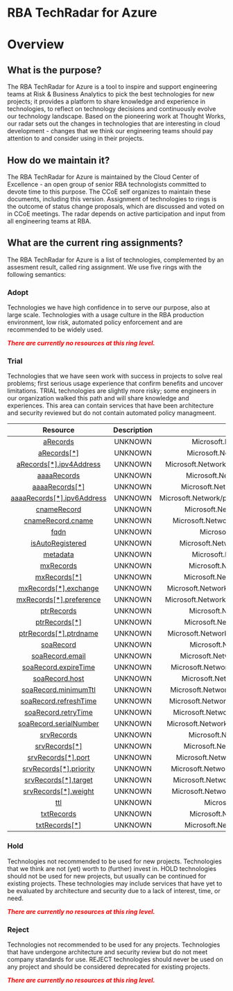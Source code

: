 
RBA TechRadar for Azure
=======================

# Overview

## What is the purpose?


The RBA TechRadar for Azure is a tool to inspire and support engineering teams at Risk & Business Analytics to pick the best technologies for new projects; it provides a platform to share knowledge and experience in technologies, to reflect on technology decisions and continuously evolve our technology landscape.  Based on the pioneering work at Thought Works, our radar sets out the changes in technologies that are interesting in cloud development - changes that we think our engineering teams should pay attention to and consider using in their projects.
## How do we maintain it?


The RBA TechRadar for Azure is maintained by the Cloud Center of Excellence - an open group of senior RBA technologists committed to devote time to this purpose.  The CCoE self organizes to maintain these documents, including this version.  Assignment of technologies to rings is the outcome of status change proposals, which are discussed and voted on in CCoE meetings.  The radar depends on active participation and input from all engineering teams at RBA.
## What are the current ring assignments?


The RBA TechRadar for Azure is a list of technologies, complemented by an assesment result, called ring assignment.  We use five rings with the following semantics:
### Adopt


Technologies we have high confidence in to serve our purpose, also at large scale.  Technologies with a usage culture in the RBA production environment, low risk, automated policy enforcement and are recommended to be widely used.  
  
***<font color="red"> There are currently no resources at this ring level. </font>***
### Trial


Technologies that we have seen work with success in projects to solve real problems;  first serious usage experience that confirm benefits and uncover limitations.  TRIAL technologies are slightly more risky; some engineers in our organization walked this path and will share knowledge and experiences.  This area can contain services that have been architecture and security reviewed but do not contain automated policy managmeent.  

|Resource|Description|Path|Status|
| :---: | :---: | :---: | :---: |
|[aRecords](https://github.com/openrba/python-azure-techradar/blob/master/Microsoft.Network/privateDnsZones/SOA/aRecords)|UNKNOWN|Microsoft.Network/privateDnsZones/SOA/aRecords|TRIAL|
|[aRecords[*]](https://github.com/openrba/python-azure-techradar/blob/master/Microsoft.Network/privateDnsZones/SOA/aRecords[*])|UNKNOWN|Microsoft.Network/privateDnsZones/SOA/aRecords[*]|TRIAL|
|[aRecords[*].ipv4Address](https://github.com/openrba/python-azure-techradar/blob/master/Microsoft.Network/privateDnsZones/SOA/aRecords[*].ipv4Address)|UNKNOWN|Microsoft.Network/privateDnsZones/SOA/aRecords[*].ipv4Address|TRIAL|
|[aaaaRecords](https://github.com/openrba/python-azure-techradar/blob/master/Microsoft.Network/privateDnsZones/SOA/aaaaRecords)|UNKNOWN|Microsoft.Network/privateDnsZones/SOA/aaaaRecords|TRIAL|
|[aaaaRecords[*]](https://github.com/openrba/python-azure-techradar/blob/master/Microsoft.Network/privateDnsZones/SOA/aaaaRecords[*])|UNKNOWN|Microsoft.Network/privateDnsZones/SOA/aaaaRecords[*]|TRIAL|
|[aaaaRecords[*].ipv6Address](https://github.com/openrba/python-azure-techradar/blob/master/Microsoft.Network/privateDnsZones/SOA/aaaaRecords[*].ipv6Address)|UNKNOWN|Microsoft.Network/privateDnsZones/SOA/aaaaRecords[*].ipv6Address|TRIAL|
|[cnameRecord](https://github.com/openrba/python-azure-techradar/blob/master/Microsoft.Network/privateDnsZones/SOA/cnameRecord)|UNKNOWN|Microsoft.Network/privateDnsZones/SOA/cnameRecord|TRIAL|
|[cnameRecord.cname](https://github.com/openrba/python-azure-techradar/blob/master/Microsoft.Network/privateDnsZones/SOA/cnameRecord.cname)|UNKNOWN|Microsoft.Network/privateDnsZones/SOA/cnameRecord.cname|TRIAL|
|[fqdn](https://github.com/openrba/python-azure-techradar/blob/master/Microsoft.Network/privateDnsZones/SOA/fqdn)|UNKNOWN|Microsoft.Network/privateDnsZones/SOA/fqdn|TRIAL|
|[isAutoRegistered](https://github.com/openrba/python-azure-techradar/blob/master/Microsoft.Network/privateDnsZones/SOA/isAutoRegistered)|UNKNOWN|Microsoft.Network/privateDnsZones/SOA/isAutoRegistered|TRIAL|
|[metadata](https://github.com/openrba/python-azure-techradar/blob/master/Microsoft.Network/privateDnsZones/SOA/metadata)|UNKNOWN|Microsoft.Network/privateDnsZones/SOA/metadata|TRIAL|
|[mxRecords](https://github.com/openrba/python-azure-techradar/blob/master/Microsoft.Network/privateDnsZones/SOA/mxRecords)|UNKNOWN|Microsoft.Network/privateDnsZones/SOA/mxRecords|TRIAL|
|[mxRecords[*]](https://github.com/openrba/python-azure-techradar/blob/master/Microsoft.Network/privateDnsZones/SOA/mxRecords[*])|UNKNOWN|Microsoft.Network/privateDnsZones/SOA/mxRecords[*]|TRIAL|
|[mxRecords[*].exchange](https://github.com/openrba/python-azure-techradar/blob/master/Microsoft.Network/privateDnsZones/SOA/mxRecords[*].exchange)|UNKNOWN|Microsoft.Network/privateDnsZones/SOA/mxRecords[*].exchange|TRIAL|
|[mxRecords[*].preference](https://github.com/openrba/python-azure-techradar/blob/master/Microsoft.Network/privateDnsZones/SOA/mxRecords[*].preference)|UNKNOWN|Microsoft.Network/privateDnsZones/SOA/mxRecords[*].preference|TRIAL|
|[ptrRecords](https://github.com/openrba/python-azure-techradar/blob/master/Microsoft.Network/privateDnsZones/SOA/ptrRecords)|UNKNOWN|Microsoft.Network/privateDnsZones/SOA/ptrRecords|TRIAL|
|[ptrRecords[*]](https://github.com/openrba/python-azure-techradar/blob/master/Microsoft.Network/privateDnsZones/SOA/ptrRecords[*])|UNKNOWN|Microsoft.Network/privateDnsZones/SOA/ptrRecords[*]|TRIAL|
|[ptrRecords[*].ptrdname](https://github.com/openrba/python-azure-techradar/blob/master/Microsoft.Network/privateDnsZones/SOA/ptrRecords[*].ptrdname)|UNKNOWN|Microsoft.Network/privateDnsZones/SOA/ptrRecords[*].ptrdname|TRIAL|
|[soaRecord](https://github.com/openrba/python-azure-techradar/blob/master/Microsoft.Network/privateDnsZones/SOA/soaRecord)|UNKNOWN|Microsoft.Network/privateDnsZones/SOA/soaRecord|TRIAL|
|[soaRecord.email](https://github.com/openrba/python-azure-techradar/blob/master/Microsoft.Network/privateDnsZones/SOA/soaRecord.email)|UNKNOWN|Microsoft.Network/privateDnsZones/SOA/soaRecord.email|TRIAL|
|[soaRecord.expireTime](https://github.com/openrba/python-azure-techradar/blob/master/Microsoft.Network/privateDnsZones/SOA/soaRecord.expireTime)|UNKNOWN|Microsoft.Network/privateDnsZones/SOA/soaRecord.expireTime|TRIAL|
|[soaRecord.host](https://github.com/openrba/python-azure-techradar/blob/master/Microsoft.Network/privateDnsZones/SOA/soaRecord.host)|UNKNOWN|Microsoft.Network/privateDnsZones/SOA/soaRecord.host|TRIAL|
|[soaRecord.minimumTtl](https://github.com/openrba/python-azure-techradar/blob/master/Microsoft.Network/privateDnsZones/SOA/soaRecord.minimumTtl)|UNKNOWN|Microsoft.Network/privateDnsZones/SOA/soaRecord.minimumTtl|TRIAL|
|[soaRecord.refreshTime](https://github.com/openrba/python-azure-techradar/blob/master/Microsoft.Network/privateDnsZones/SOA/soaRecord.refreshTime)|UNKNOWN|Microsoft.Network/privateDnsZones/SOA/soaRecord.refreshTime|TRIAL|
|[soaRecord.retryTime](https://github.com/openrba/python-azure-techradar/blob/master/Microsoft.Network/privateDnsZones/SOA/soaRecord.retryTime)|UNKNOWN|Microsoft.Network/privateDnsZones/SOA/soaRecord.retryTime|TRIAL|
|[soaRecord.serialNumber](https://github.com/openrba/python-azure-techradar/blob/master/Microsoft.Network/privateDnsZones/SOA/soaRecord.serialNumber)|UNKNOWN|Microsoft.Network/privateDnsZones/SOA/soaRecord.serialNumber|TRIAL|
|[srvRecords](https://github.com/openrba/python-azure-techradar/blob/master/Microsoft.Network/privateDnsZones/SOA/srvRecords)|UNKNOWN|Microsoft.Network/privateDnsZones/SOA/srvRecords|TRIAL|
|[srvRecords[*]](https://github.com/openrba/python-azure-techradar/blob/master/Microsoft.Network/privateDnsZones/SOA/srvRecords[*])|UNKNOWN|Microsoft.Network/privateDnsZones/SOA/srvRecords[*]|TRIAL|
|[srvRecords[*].port](https://github.com/openrba/python-azure-techradar/blob/master/Microsoft.Network/privateDnsZones/SOA/srvRecords[*].port)|UNKNOWN|Microsoft.Network/privateDnsZones/SOA/srvRecords[*].port|TRIAL|
|[srvRecords[*].priority](https://github.com/openrba/python-azure-techradar/blob/master/Microsoft.Network/privateDnsZones/SOA/srvRecords[*].priority)|UNKNOWN|Microsoft.Network/privateDnsZones/SOA/srvRecords[*].priority|TRIAL|
|[srvRecords[*].target](https://github.com/openrba/python-azure-techradar/blob/master/Microsoft.Network/privateDnsZones/SOA/srvRecords[*].target)|UNKNOWN|Microsoft.Network/privateDnsZones/SOA/srvRecords[*].target|TRIAL|
|[srvRecords[*].weight](https://github.com/openrba/python-azure-techradar/blob/master/Microsoft.Network/privateDnsZones/SOA/srvRecords[*].weight)|UNKNOWN|Microsoft.Network/privateDnsZones/SOA/srvRecords[*].weight|TRIAL|
|[ttl](https://github.com/openrba/python-azure-techradar/blob/master/Microsoft.Network/privateDnsZones/SOA/ttl)|UNKNOWN|Microsoft.Network/privateDnsZones/SOA/ttl|TRIAL|
|[txtRecords](https://github.com/openrba/python-azure-techradar/blob/master/Microsoft.Network/privateDnsZones/SOA/txtRecords)|UNKNOWN|Microsoft.Network/privateDnsZones/SOA/txtRecords|TRIAL|
|[txtRecords[*]](https://github.com/openrba/python-azure-techradar/blob/master/Microsoft.Network/privateDnsZones/SOA/txtRecords[*])|UNKNOWN|Microsoft.Network/privateDnsZones/SOA/txtRecords[*]|TRIAL|

### Hold


Technologies not recommended to be used for new projects. Technologies that we think are not (yet) worth to (further) invest in.  HOLD technologies should not be used for new projects, but usually can be continued for existing projects.  These technologies may include services that have yet to be evaluated by architecture and security due to a lack of interest, time, or need.  
  
***<font color="red"> There are currently no resources at this ring level. </font>***
### Reject


Technologies not recommended to be used for any projects. Technologies that have undergone architecture and security review but do not meet company standards for use.  REJECT technologies should never be used on any project and should be considered deprecated for existing projects.  
  
***<font color="red"> There are currently no resources at this ring level. </font>***